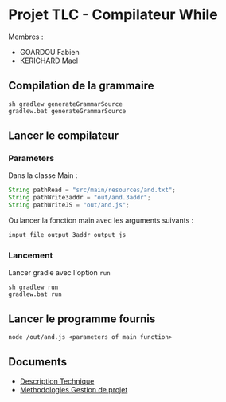﻿# Projet TLC - Compilateur While

Membres :
- GOARDOU Fabien
- KERICHARD Mael

## Compilation de la grammaire
```shell
sh gradlew generateGrammarSource
gradlew.bat generateGrammarSource
```

## Lancer le compilateur
### Parameters
Dans la classe Main :
```java
String pathRead = "src/main/resources/and.txt";
String pathWrite3addr = "out/and.3addr";
String pathWriteJS = "out/and.js";
```
Ou lancer la fonction main avec les arguments suivants :
```txt
input_file output_3addr output_js
```

### Lancement
Lancer gradle avec l'option `run`
```shell
sh gradlew run
gradlew.bat run
```

## Lancer le programme fournis
```txt
node /out/and.js <parameters of main function>
```

## Documents
- [Description Technique](./docs/description-technique.md)
- [Methodologies Gestion de projet](./docs/methodologie-gestion-de-projet.md)
